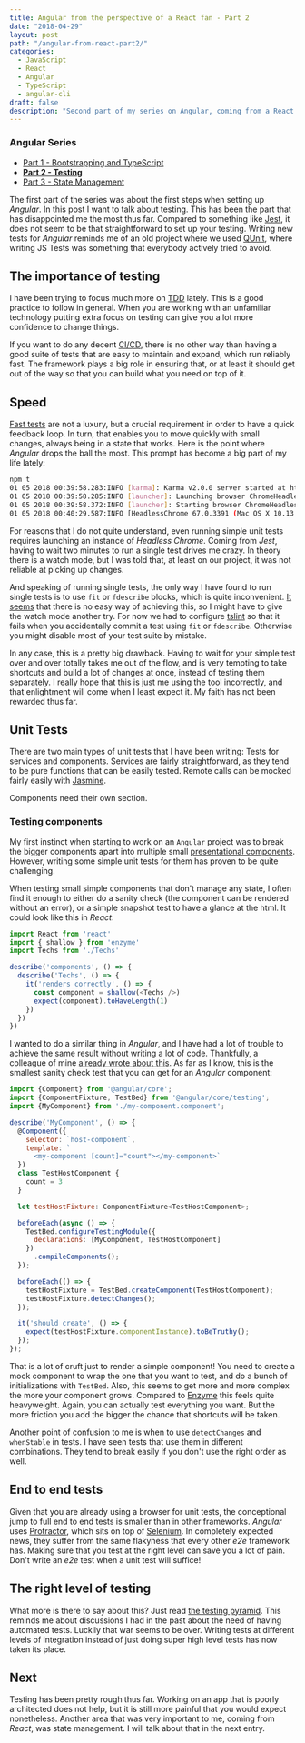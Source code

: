 ```yaml
---
title: Angular from the perspective of a React fan - Part 2
date: "2018-04-29"
layout: post
path: "/angular-from-react-part2/"
categories:
  - JavaScript
  - React
  - Angular
  - TypeScript
  - angular-cli
draft: false
description: "Second part of my series on Angular, coming from a React background. This article focus on testing"
---
```


<div class="guide">

### Angular Series

- [Part 1 - Bootstrapping and TypeScript](../angular-from-react-part1/)
- [**Part 2 - Testing**](../angular-from-react-part2/)
- [Part 3 - State Management](../angular-from-react-part3/)

</div>

The first part of the series was about the first steps when setting up _Angular_. In this post I want to talk about testing. This has been the part that has disappointed me the most thus far. Compared to something like [Jest](https://facebook.github.io/jest/), it does not seem to be that straightforward to set up your testing. Writing new tests for _Angular_ reminds me of an old project where we used [QUnit](http://qunitjs.com/), where writing JS Tests was something that everybody actively tried to avoid.

## The importance of testing

I have been trying to focus much more on [TDD](https://en.wikipedia.org/wiki/Test-driven_development) lately. This is a good practice to follow in general. When you are working with an unfamiliar technology putting extra focus on testing can give you a lot more confidence to change things.

If you want to do any decent [CI/CD](https://en.wikipedia.org/wiki/CI/CD), there is no other way than having a good suite of tests that are easy to maintain and expand, which run reliably fast. The framework plays a big role in ensuring that, or at least it should get out of the way so that you can build what you need on top of it.

<!--more-->

## Speed

[Fast tests](https://xkcd.com/303/) are not a luxury, but a crucial requirement
in order to have a quick feedback loop. In turn, that enables you to move
quickly with small changes, always being in a state that works. Here is the
point where _Angular_ drops the ball the most. This prompt has become a big part
of my life lately:

```bash
npm t
01 05 2018 00:39:58.283:INFO [karma]: Karma v2.0.0 server started at http://0.0.0.0:9876/
01 05 2018 00:39:58.285:INFO [launcher]: Launching browser ChromeHeadless with unlimited concurrency
01 05 2018 00:39:58.372:INFO [launcher]: Starting browser ChromeHeadless
01 05 2018 00:40:29.587:INFO [HeadlessChrome 67.0.3391 (Mac OS X 10.13.4)]: Connected on socket jC8ho-ctNv4E4irCAAAA with id 26948242
```

For reasons that I do not quite understand, even running simple unit tests requires launching an instance of _Headless Chrome_. Coming from _Jest_, having to wait two minutes to run a single test drives me crazy. In theory there is a watch mode, but I was told that, at least on our project, it was not reliable at picking up changes.

And speaking of running single tests, the only way I have found to run single tests is to use `fit` or `fdescribe` blocks, which is quite inconvenient. [It seems](https://stackoverflow.com/a/43669082/3785) that there is no easy way of achieving this, so I might have to give the watch mode another try. For now we had to configure [tslint](https://palantir.github.io/tslint/) so that it fails when you accidentally commit a test using `fit` or `fdescribe`. Otherwise you might disable most of your test suite by mistake.

In any case, this is a pretty big drawback. Having to wait for your simple test over and over totally takes me out of the flow, and is very tempting to take shortcuts and build a lot of changes at once, instead of testing them separately. I really hope that this is just me using the tool incorrectly, and that enlightment will come when I least expect it. My faith has not been rewarded thus far.

## Unit Tests

There are two main types of unit tests that I have been writing: Tests for services and components. Services are fairly straightforward, as they tend to be pure functions that can be easily tested. Remote calls can be mocked fairly easily with [Jasmine](https://jasmine.github.io/).

Components need their own section.

### Testing components

My first instinct when starting to work on an `Angular` project was to break the bigger components apart into multiple small [presentational components](https://medium.com/@dan_abramov/smart-and-dumb-components-7ca2f9a7c7d0). However, writing some simple unit tests for them has proven to be quite challenging.

When testing small simple components that don't manage any state, I often find it enough to either do a sanity check (the component can be rendered without an error), or a simple snapshot test to have a glance at the html. It could look like this in _React_: 

```javascript
import React from 'react'
import { shallow } from 'enzyme'
import Techs from './Techs'

describe('components', () => {
  describe('Techs', () => {
    it('renders correctly', () => {
      const component = shallow(<Techs />)
      expect(component).toHaveLength(1)
    })
  })
})
```

I wanted to do a similar thing in _Angular_, and I have had a lot of trouble to
achieve the same result without writing a lot of code. Thankfully, a colleague of mine [already wrote about this](https://medium.com/@AikoPath/testing-angular-components-with-input-3bd6c07cfaf6). As far as I know, this is the smallest sanity check test that you can get for an _Angular_ component:

```javascript
import {Component} from '@angular/core';
import {ComponentFixture, TestBed} from '@angular/core/testing';
import {MyComponent} from './my-component.component';

describe('MyComponent', () => {
  @Component({
    selector: `host-component`,
    template: `
      <my-component [count]="count"></my-component>`
  })
  class TestHostComponent {
    count = 3
  }

  let testHostFixture: ComponentFixture<TestHostComponent>;

  beforeEach(async () => {
    TestBed.configureTestingModule({
      declarations: [MyComponent, TestHostComponent]
    })
      .compileComponents();
  });

  beforeEach(() => {
    testHostFixture = TestBed.createComponent(TestHostComponent);
    testHostFixture.detectChanges();
  });

  it('should create', () => {
    expect(testHostFixture.componentInstance).toBeTruthy();
  });
});
```

That is a lot of cruft just to render a simple component! You need to create a mock component to wrap the one that you want to test, and do a bunch of initializations with `TestBed`. Also, this seems to get more and more complex the more your component grows. Compared to [Enzyme](https://airbnb.io/enzyme/) this feels quite heavyweight. Again, you can actually test everything you want. But the more friction you add the bigger the chance that shortcuts will be taken.

Another point of confusion to me is when to use `detectChanges` and `whenStable` in tests. I have seen tests that use them in different combinations. They tend to break easily if you don't use the right order as well.

## End to end tests

Given that you are already using a browser for unit tests, the conceptional jump to full end to end tests is smaller than in other frameworks. _Angular_ uses [Protractor](https://www.protractortest.org/#/), which sits on top of [Selenium](https://www.seleniumhq.org/). In completely expected news, they suffer from the same flakyness that every other _e2e_ framework has. Making sure that you test at the right level can save you a lot of pain. Don't write an _e2e_ test when a unit test will suffice!

## The right level of testing

What more is there to say about this? Just read [the testing pyramid](https://martinfowler.com/bliki/TestPyramid.html). This reminds me about discussions I had in the past about the need of having automated tests. Luckily that war seems to be over. Writing tests at different levels of integration instead of just doing super high level tests has now taken its place.

## Next

Testing has been pretty rough thus far. Working on an app that is poorly architected does not help, but it is still more painful that you would expect nonetheless. Another area that was very important to me, coming from _React_, was state management. I will talk about that in the next entry.

